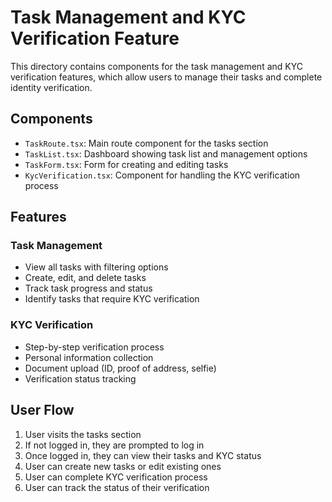 # Task Management and KYC Verification Feature

This directory contains components for the task management and KYC verification features, which allow users to manage their tasks and complete identity verification.

## Components

- `TaskRoute.tsx`: Main route component for the tasks section
- `TaskList.tsx`: Dashboard showing task list and management options
- `TaskForm.tsx`: Form for creating and editing tasks
- `KycVerification.tsx`: Component for handling the KYC verification process

## Features

### Task Management
- View all tasks with filtering options
- Create, edit, and delete tasks
- Track task progress and status
- Identify tasks that require KYC verification

### KYC Verification
- Step-by-step verification process
- Personal information collection
- Document upload (ID, proof of address, selfie)
- Verification status tracking

## User Flow

1. User visits the tasks section
2. If not logged in, they are prompted to log in
3. Once logged in, they can view their tasks and KYC status
4. User can create new tasks or edit existing ones
5. User can complete KYC verification process
6. User can track the status of their verification
